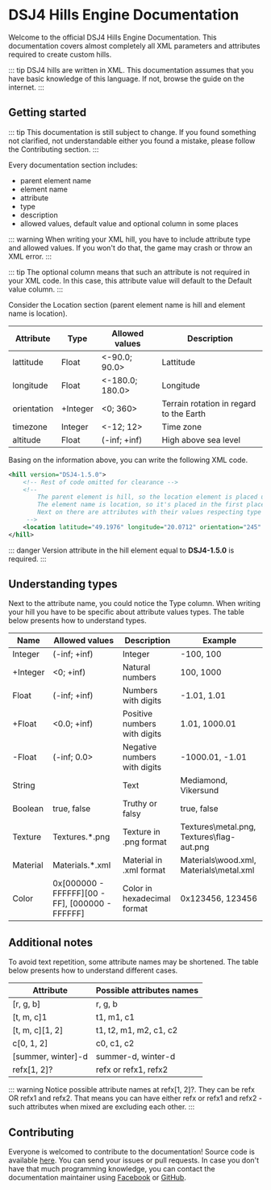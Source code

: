 # DSJ4 Hills Engine Documentation

Welcome to the official DSJ4 Hills Engine Documentation. This documentation covers almost completely all XML parameters and attributes required to create custom hills.

::: tip
DSJ4 hills are written in XML. This documentation assumes that you have basic knowledge of this language. If not, browse the guide on the internet.
:::

## Getting started

::: tip
This documentation is still subject to change. If you found something not clarified, not understandable either you found a mistake, please follow the Contributing section.
:::

Every documentation section includes:

* parent element name
* element name
* attribute
* type
* description
* allowed values, default value and optional column in some places

::: warning
When writing your XML hill, you have to include attribute type and allowed values. If you won't do that, the game may crash or throw an XML error.
:::

::: tip
The optional column means that such an attribute is not required in your XML code. In this case, this attribute value will default to the Default value column.
:::

Consider the Location section (parent element name is hill and element name is location).

| Attribute   | Type     | Allowed values  | Description                             |
| ----------- | -------- | --------------- | --------------------------------------- |
| lattitude   | Float    | <-90.0; 90.0>   | Lattitude                               |
| longitude   | Float    | <-180.0; 180.0> | Longitude                               |
| orientation | +Integer | <0; 360>        | Terrain rotation in regard to the Earth |
| timezone    | Integer  | <-12; 12>       | Time zone                               |
| altitude    | Float    | (-inf; +inf)    | High above sea level                    |

Basing on the information above, you can write the following XML code.

``` xml
<hill version="DSJ4-1.5.0">
    <!-- Rest of code omitted for clearance -->
    <!-- 
        The parent element is hill, so the location element is placed under the hill attribute
        The element name is location, so it's placed in the first place as an attribute
        Next on there are attributes with their values respecting type and allowed values.
     -->
    <location latitude="49.1976" longitude="20.0712" orientation="245" timezone="2" altitude="1300" />
</hill>
```

::: danger
Version attribute in the hill element equal to **DSJ4-1.5.0** is required.
:::

## Understanding types

Next to the attribute name, you could notice the Type column. When writing your hill you have to be specific about attribute values types. The table below presents how to understand types.

| Name     | Allowed values                                  | Description                  | Example                                   |
| -------- | ----------------------------------------------- | ---------------------------- | ----------------------------------------- |
| Integer  | (-inf; +inf)                                    | Integer                      | -100, 100                                 |
| +Integer | <0; +inf)                                       | Natural numbers              | 100, 1000                                 |
| Float    | (-inf; +inf)                                    | Numbers with digits          | -1.01, 1.01                               |
| +Float   | <0.0; +inf)                                     | Positive numbers with digits | 1.01, 1000.01                             |
| -Float   | (-inf; 0.0>                                     | Negative numbers with digits | -1000.01, -1.01                           |
| String   |                                                 | Text                         | Mediamond, Vikersund                      |
| Boolean  | true, false                                     | Truthy or falsy              | true, false                               |
| Texture  | Textures\.*.png                                 | Texture in .png format       | Textures\metal.png, Textures\flag-aut.png |
| Material | Materials\.*.xml                                | Material in .xml format      | Materials\wood.xml, Materials\metal.xml   |
| Color    | 0x[000000 - FFFFFF][00 - FF], [000000 - FFFFFF] | Color in hexadecimal format  | 0x123456, 123456                          |

## Additional notes

To avoid text repetition, some attribute names may be shortened. The table below presents how to understand different cases.

| Attribute          | Possible attributes names |
| ------------------ | ------------------------- |
| [r, g, b]          | r, g, b                   |
| [t, m, c]1         | t1, m1, c1                |
| [t, m, c][1, 2]    | t1, t2, m1, m2, c1, c2    |
| c[0, 1, 2]         | c0, c1, c2                |
| [summer, winter]-d | summer-d, winter-d        |
| refx[1, 2]?        | refx or refx1, refx2      |

::: warning
Notice possible attribute names at refx[1, 2]?. They can be refx OR refx1 and refx2. That means you can have either refx or refx1 and refx2 - such attributes when mixed are excluding each other.
:::

## Contributing

Everyone is welcomed to contribute to the documentation! Source code is available [here](https://github.com/Mensix/gorisekdocs). You can send your issues or pull requests. In case you don't have that much programming knowledge, you can contact the documentation maintainer using [Facebook](https://facebook.com/grzegorz.perun/) or [GitHub](https://github.com/Mensix/).
